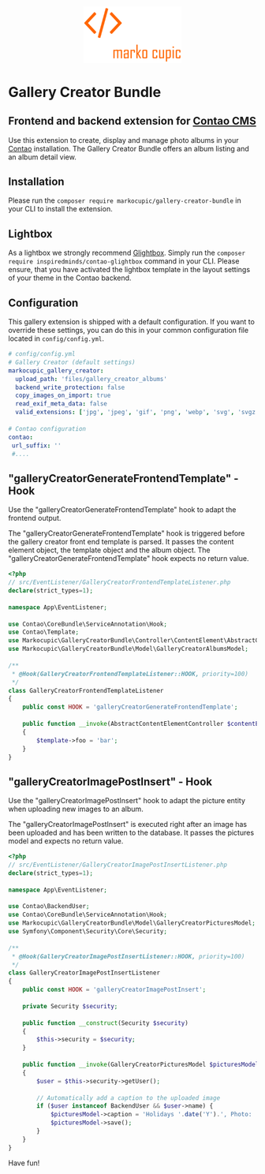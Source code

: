 <p align="center"><a href="https://github.com/markocupic"><img src="docs/logo.png" width="200"></a></p>

# Gallery Creator Bundle

## Frontend and backend extension for [Contao CMS](https://www.contao.org)

Use this extension to create, display and manage photo albums in your [Contao](https://www.contao.org) installation.
 The Gallery Creator Bundle offers an album listing and an album detail view.

## Installation
Please run the `composer require markocupic/gallery-creator-bundle` in your CLI to install the extension.

## Lightbox
 As a lightbox we strongly recommend [Glightbox](https://biati-digital.github.io/glightbox/).
 Simply run the `composer require inspiredminds/contao-glightbox` command in your CLI.
 Please ensure, that you have activated the lightbox template
 in the layout settings of your theme in the Contao backend.

## Configuration
This gallery extension is shipped with a default configuration.
 If you want to override these settings, you
 can do this in your common configuration file located in `config/config.yml`.

```yaml
# config/config.yml
# Gallery Creator (default settings)
markocupic_gallery_creator:
  upload_path: 'files/gallery_creator_albums'
  backend_write_protection: false
  copy_images_on_import: true
  read_exif_meta_data: false
  valid_extensions: ['jpg', 'jpeg', 'gif', 'png', 'webp', 'svg', 'svgz']

# Contao configuration
contao:
 url_suffix: ''
 #....
```

## "galleryCreatorGenerateFrontendTemplate" - Hook
Use the "galleryCreatorGenerateFrontendTemplate" hook to adapt the frontend output.

The "galleryCreatorGenerateFrontendTemplate" hook is triggered before the gallery creator front end template is parsed.
 It passes the content element object, the template object and the album object.
 The "galleryCreatorGenerateFrontendTemplate" hook expects no return value.

```php
<?php
// src/EventListener/GalleryCreatorFrontendTemplateListener.php
declare(strict_types=1);

namespace App\EventListener;

use Contao\CoreBundle\ServiceAnnotation\Hook;
use Contao\Template;
use Markocupic\GalleryCreatorBundle\Controller\ContentElement\AbstractContentElementController;
use Markocupic\GalleryCreatorBundle\Model\GalleryCreatorAlbumsModel;

/**
 * @Hook(GalleryCreatorFrontendTemplateListener::HOOK, priority=100)
 */
class GalleryCreatorFrontendTemplateListener
{
    public const HOOK = 'galleryCreatorGenerateFrontendTemplate';

    public function __invoke(AbstractContentElementController $contentElement, Template $template, GalleryCreatorAlbumsModel $albumsModel)
    {
        $template->foo = 'bar';
    }
}

```


## "galleryCreatorImagePostInsert" - Hook
Use the "galleryCreatorImagePostInsert" hook to adapt the picture entity when uploading new images to an album.

The "galleryCreatorImagePostInsert" is executed right after an image has been uploaded and has been written to the database.
It passes the pictures model and expects no return value.

```php
<?php
// src/EventListener/GalleryCreatorImagePostInsertListener.php
declare(strict_types=1);

namespace App\EventListener;

use Contao\BackendUser;
use Contao\CoreBundle\ServiceAnnotation\Hook;
use Markocupic\GalleryCreatorBundle\Model\GalleryCreatorPicturesModel;
use Symfony\Component\Security\Core\Security;

/**
 * @Hook(GalleryCreatorImagePostInsertListener::HOOK, priority=100)
 */
class GalleryCreatorImagePostInsertListener
{
    public const HOOK = 'galleryCreatorImagePostInsert';

    private Security $security;

    public function __construct(Security $security)
    {
        $this->security = $security;
    }

    public function __invoke(GalleryCreatorPicturesModel $picturesModel): void
    {
        $user = $this->security->getUser();

        // Automatically add a caption to the uploaded image
        if ($user instanceof BackendUser && $user->name) {
            $picturesModel->caption = 'Holidays '.date('Y').', Photo: '.$user->name;
            $picturesModel->save();
        }
    }
}
```


Have fun!
